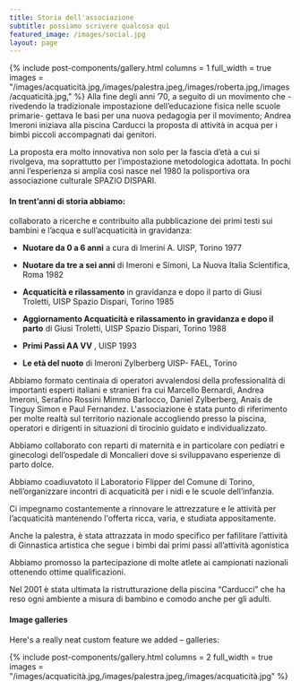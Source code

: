 ```yaml
---
title: Storia dell'associazione
subtitle: possiamo scrivere qualcosa quì
featured_image: /images/social.jpg
layout: page
---
```

{% include post-components/gallery.html
	columns = 1
	full_width = true
  images = "/images/acquaticità.jpg,/images/palestra.jpeg,/images/roberta.jpg,/images/acquaticità.jpg,"
%}
Alla fine degli anni ’70, a seguito di un movimento che -rivedendo la tradizionale impostazione dell’educazione fisica nelle scuole primarie- gettava le basi per una nuova pedagogia per il movimento;  Andrea Imeroni iniziava alla piscina Carducci la proposta di attività in acqua per i bimbi piccoli accompagnati dai genitori.

La proposta era molto innovativa non solo per la fascia d’età a cui si rivolgeva, ma soprattutto per l’impostazione metodologica adottata. In pochi anni l’esperienza si amplia così nasce nel 1980 la polisportiva ora associazione culturale SPAZIO DISPARI.

#### In trent’anni di storia abbiamo:

collaborato a ricerche e contribuito alla pubblicazione dei primi testi sui bambini e l’acqua e sull’acquaticità in gravidanza:
- **Nuotare da 0 a 6 anni** a cura di Imerini A. UISP, Torino 1977

- **Nuotare da tre a sei anni** di Imeroni e Simoni, La Nuova Italia Scientifica, Roma 1982

- **Acquaticità e rilassamento** in gravidanza e dopo il parto di Giusi Troletti, UISP Spazio Dispari, Torino 1985

- **Aggiornamento Acquaticità e rilassamento in gravidanza e dopo il parto** di Giusi Troletti, UISP Spazio Dispari, Torino 1988

- **Primi Passi AA VV** , UISP 1993

- **Le età del nuoto** di Imeroni Zylberberg UISP- FAEL, Torino

Abbiamo formato centinaia di operatori avvalendosi della professionalità di importanti esperti italiani e stranieri fra cui Marcello Bernardi, Andrea Imeroni, Serafino Rossini Mimmo Barlocco, Daniel Zylberberg, Anais de Tinguy Simon e Paul Fernandez.
L'associazione è stata punto di riferimento per molte realtà sul territorio nazionale accogliendo presso la piscina, operatori e dirigenti in situazioni di tirocinio guidato e individualizzato.

Abbiamo collaborato con reparti di maternità e in particolare con pediatri e ginecologi dell’ospedale di Moncalieri dove si sviluppavano esperienze di parto dolce.

Abbiamo coadiuvatoto il Laboratorio Flipper del Comune di Torino, nell’organizzare incontri di acquaticità per i nidi e le scuole dell’infanzia.

Ci impegnamo costantemente a rinnovare le attrezzature e le attività per l’acquaticità mantenendo l'offerta ricca, varia, e studiata appositamente.

Anche la palestra, è stata attrazzata in modo specifico per fafilitare l’attività di Ginnastica artistica che segue i bimbi dai primi passi all’attività agonistica

Abbiamo promosso la partecipazione di molte atlete ai campionati nazionali ottenendo ottime qualificazioni.

Nel 2001 è stata ultimata la ristrutturazione della piscina “Carducci” che ha reso ogni ambiente a misura di bambino e comodo anche per gli adulti.

#### Image galleries

Here's a really neat custom feature we added – galleries:

{% include post-components/gallery.html
	columns = 2
	full_width = true
	images = "/images/acquaticità.jpg,/images/palestra.jpeg,/images/acquaticità.jpg"
%}
